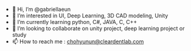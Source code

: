 - 👋 Hi, I’m @gabriellaeun
- 👀 I’m interested in UI, Deep Learning, 3D CAD modeling, Unity
- 🌱 I’m currently learning python, C#, JAVA, C, C++
- 💞️ I’m looking to collaborate on unity project, deep learning project or study
- 📫 How to reach me : chohyunun@cleardentlab.com


<!---
gabriellaeun/gabriellaeun is a ✨ special ✨ repository because its `README.md` (this file) appears on your GitHub profile.
You can click the Preview link to take a look at your changes.
--->
